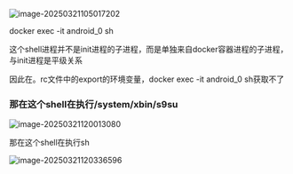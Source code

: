 ![image-20250321105017202](https://cdn.jsdelivr.net/gh/chaixiang2002/repo/picgo/img/202503211050147.png)

docker exec -it android_0 sh

这个shell进程并不是init进程的子进程，而是单独来自docker容器进程的子进程，与init进程是平级关系

因此在。rc文件中的export的环境变量，docker exec -it android_0 sh获取不了



### 那在这个shell在执行/system/xbin/s9su

![image-20250321120013080](https://cdn.jsdelivr.net/gh/chaixiang2002/repo/picgo/img/202503211200487.png)



那在这个shell在执行sh

![image-20250321120336596](https://cdn.jsdelivr.net/gh/chaixiang2002/repo/picgo/img/202503211203898.png)